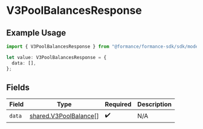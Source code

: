 # V3PoolBalancesResponse

## Example Usage

```typescript
import { V3PoolBalancesResponse } from "@formance/formance-sdk/sdk/models/shared";

let value: V3PoolBalancesResponse = {
  data: [],
};
```

## Fields

| Field                                                                 | Type                                                                  | Required                                                              | Description                                                           |
| --------------------------------------------------------------------- | --------------------------------------------------------------------- | --------------------------------------------------------------------- | --------------------------------------------------------------------- |
| `data`                                                                | [shared.V3PoolBalance](../../../sdk/models/shared/v3poolbalance.md)[] | :heavy_check_mark:                                                    | N/A                                                                   |